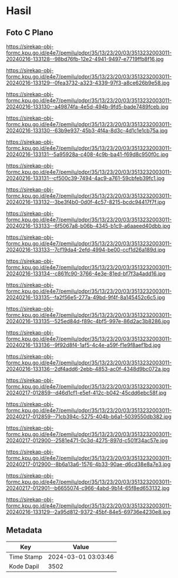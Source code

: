 # Hasil

## Foto C Plano

https://sirekap-obj-formc.kpu.go.id/e4e7/pemilu/pdpr/35/13/23/20/03/3513232003011-20240216-133128--98bd76fb-12e2-4941-9497-e7719ffb8f16.jpg

https://sirekap-obj-formc.kpu.go.id/e4e7/pemilu/pdpr/35/13/23/20/03/3513232003011-20240216-133129--0fea3732-a323-4339-97f3-a8ce626b9e58.jpg

https://sirekap-obj-formc.kpu.go.id/e4e7/pemilu/pdpr/35/13/23/20/03/3513232003011-20240216-133130--a49874fa-4e5d-494b-9fd5-bade7489fceb.jpg

https://sirekap-obj-formc.kpu.go.id/e4e7/pemilu/pdpr/35/13/23/20/03/3513232003011-20240216-133130--63b9e937-45b3-4f4a-8d3c-4d1c1e1cb75a.jpg

https://sirekap-obj-formc.kpu.go.id/e4e7/pemilu/pdpr/35/13/23/20/03/3513232003011-20240216-133131--5a95928a-c408-4c9b-ba41-f69d8c950f0c.jpg

https://sirekap-obj-formc.kpu.go.id/e4e7/pemilu/pdpr/35/13/23/20/03/3513232003011-20240216-133131--cf500c39-7494-4ac9-a761-59cbfeb39fc1.jpg

https://sirekap-obj-formc.kpu.go.id/e4e7/pemilu/pdpr/35/13/23/20/03/3513232003011-20240216-133132--3be3f4b0-0d0f-4c57-8215-bcdc94417f7f.jpg

https://sirekap-obj-formc.kpu.go.id/e4e7/pemilu/pdpr/35/13/23/20/03/3513232003011-20240216-133133--6f5067a8-b06b-4345-b1c9-a6aaeed40dbb.jpg

https://sirekap-obj-formc.kpu.go.id/e4e7/pemilu/pdpr/35/13/23/20/03/3513232003011-20240216-133133--7cf19da4-2efd-4994-be00-ccf1d26a189d.jpg

https://sirekap-obj-formc.kpu.go.id/e4e7/pemilu/pdpr/35/13/23/20/03/3513232003011-20240216-133134--c861fc90-3766-4e3e-81ed-bf7f3a4add16.jpg

https://sirekap-obj-formc.kpu.go.id/e4e7/pemilu/pdpr/35/13/23/20/03/3513232003011-20240216-133135--fa2f56e5-277a-49bd-9f4f-8a145452c6c5.jpg

https://sirekap-obj-formc.kpu.go.id/e4e7/pemilu/pdpr/35/13/23/20/03/3513232003011-20240216-133135--525ed84d-f89c-4bf5-997e-86d2ac3b8286.jpg

https://sirekap-obj-formc.kpu.go.id/e4e7/pemilu/pdpr/35/13/23/20/03/3513232003011-20240216-133136--9f92d8f4-1af5-4c4e-a59f-f1e9f8aef1bd.jpg

https://sirekap-obj-formc.kpu.go.id/e4e7/pemilu/pdpr/35/13/23/20/03/3513232003011-20240216-133136--2df4add6-2ebb-4853-ac0f-4348d9bc072a.jpg

https://sirekap-obj-formc.kpu.go.id/e4e7/pemilu/pdpr/35/13/23/20/03/3513232003011-20240217-012859--d46d1cf1-e5ef-412c-b042-45cdd6ebc58f.jpg

https://sirekap-obj-formc.kpu.go.id/e4e7/pemilu/pdpr/35/13/23/20/03/3513232003011-20240217-012859--71cb394c-5275-404b-b6a1-5039550db382.jpg

https://sirekap-obj-formc.kpu.go.id/e4e7/pemilu/pdpr/35/13/23/20/03/3513232003011-20240217-012900--2581e471-0c3d-4275-897d-c501f34ac57e.jpg

https://sirekap-obj-formc.kpu.go.id/e4e7/pemilu/pdpr/35/13/23/20/03/3513232003011-20240217-012900--8b6a13a6-1576-4b33-90ae-d6cd38e8a7e3.jpg

https://sirekap-obj-formc.kpu.go.id/e4e7/pemilu/pdpr/35/13/23/20/03/3513232003011-20240217-012901--b6655074-c966-4abd-9b14-65f8ed653132.jpg

https://sirekap-obj-formc.kpu.go.id/e4e7/pemilu/pdpr/35/13/23/20/03/3513232003011-20240216-133129--2a95d812-9372-45bf-84e5-69736e4230e8.jpg


## Metadata

| Key        | Value               |
| ---------- | ------------------- |
| Time Stamp | 2024-03-01 03:03:46 |
| Kode Dapil | 3502                |



